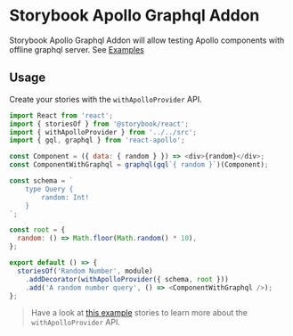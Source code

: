 # Storybook Apollo Graphql Addon

Storybook Apollo Graphql Addon will allow testing Apollo components with offline graphql server. See [Examples](example/)


## Usage

Create your stories with the `withApolloProvider` API.

```js
import React from 'react';
import { storiesOf } from '@storybook/react';
import { withApolloProvider } from '../../src';
import { gql, graphql } from 'react-apollo';

const Component = ({ data: { random } }) => <div>{random}</div>;
const ComponentWithGraphql = graphql(gql`{ random }`)(Component);

const schema = `
    type Query {
        random: Int!
    }
`;

const root = {
  random: () => Math.floor(Math.random() * 10),
};

export default () => {
  storiesOf('Random Number', module)
    .addDecorator(withApolloProvider({ schema, root }))
    .add('A random number query', () => <ComponentWithGraphql />);
};
```

> Have a look at [this example](example/stories) stories to learn more about the `withApolloProvider` API.